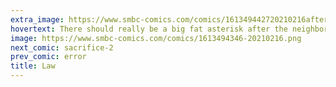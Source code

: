 ```yaml
---
extra_image: https://www.smbc-comics.com/comics/161349442720210216after.png
hovertext: There should really be a big fat asterisk after the neighbor in Love thy Neighbor.
image: https://www.smbc-comics.com/comics/1613494346-20210216.png
next_comic: sacrifice-2
prev_comic: error
title: Law
---
```


